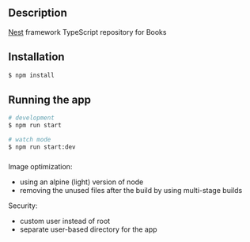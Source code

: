 
## Description

[Nest](https://github.com/nestjs/nest) framework TypeScript repository for Books

## Installation

```bash
$ npm install
```

## Running the app

```bash
# development
$ npm run start

# watch mode
$ npm run start:dev
```

###
Image optimization:

- using an alpine (light) version of node
- removing the unused files after the build by using multi-stage builds

Security:
- custom user instead of root
- separate user-based directory for the app